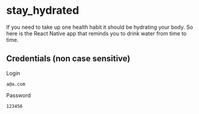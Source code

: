 # stay_hydrated
If you need to take up one health habit it should be hydrating your body. So here is the React Native app that reminds you to drink water from time to time.

<h2>Credentials (non case sensitive)</h2>

Login
```
a@a.com
```
Password
```
123456
```

